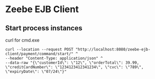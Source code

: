 # Zeebe EJB Client

## Start process instances

curl for cmd.exe

```
curl --location --request POST "http://localhost:8080/zeebe-ejb-client/payment/command/start/" ^
--header "Content-Type: application/json" ^
--data-raw "{\"customerId\": \"12\", \"orderTotal\": 39.99, \"creditCardNumber\": \"1234123412341234\", \"cvc\": \"789\", \"expiryDate\": \"07/24\"}"
```